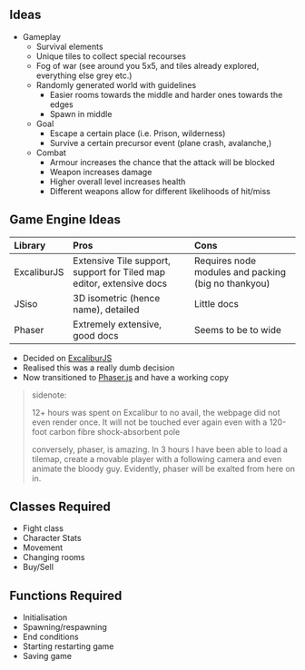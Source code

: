 ## Ideas

- Gameplay
  - Survival elements
  - Unique tiles to collect special recourses
  - Fog of war (see around you 5x5, and tiles already explored, everything else grey etc.)
  - Randomly generated world with guidelines
	- Easier rooms towards the middle and harder ones towards the edges
	- Spawn in middle
  - Goal
	- Escape a certain place (i.e. Prison, wilderness)
	- Survive a certain precursor event (plane crash, avalanche,)
  - Combat
	- Armour increases the chance that the attack will be blocked
	- Weapon increases damage
	- Higher overall level increases health
	- Different weapons allow for different likelihoods of hit/miss

## Game Engine Ideas

| Library           | Pros           | Cons     |
| :-------------    | :------------- | :------- |
| ExcaliburJS       | Extensive Tile support, support for Tiled map editor, extensive docs | Requires node modules and packing (big no thankyou) |
| JSiso | 3D isometric (hence name), detailed | Little docs |
| Phaser | Extremely extensive, good docs | Seems to be to wide |

  - Decided on [ExcaliburJS][1]
  - Realised this was a really dumb decision
  - Now transitioned to [Phaser.js][2] and have a working copy

> sidenote:
> 
> 12+ hours was spent on Excalibur to no avail, the webpage did not even render once.
> It will not be touched ever again even with a 120-foot carbon fibre shock-absorbent pole
> 
> conversely, phaser, is amazing.
> In 3 hours I have been able to load a tilemap, create a movable player with a following camera and even animate the bloody guy.
> Evidently, phaser will be exalted from here on in.

## Classes Required
- Fight class
- Character Stats
- Movement
- Changing rooms
- Buy/Sell

## Functions Required
- Initialisation
- Spawning/respawning
- End conditions
- Starting restarting game
- Saving game

[1]:	https://excaliburjs.com
[2]:	https://phaser.io